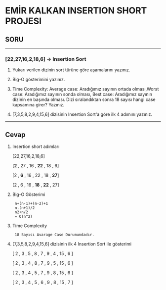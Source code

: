 # EMİR KALKAN INSERTION SHORT PROJESI

## SORU
---
### [22,27,16,2,18,6] -> Insertion Sort

1. Yukarı verilen dizinin sort türüne göre aşamalarını yazınız.
2. Big-O gösterimini yazınız.
3. Time Complexity: Average case: Aradığımız sayının ortada olması,Worst case: Aradığımız sayının sonda olması, Best case: Aradığımız sayının dizinin en başında olması. Dizi sıralandıktan sonra 18 sayısı hangi case kapsamına girer? Yazınız.


4.  [7,3,5,8,2,9,4,15,6] dizisinin Insertion Sort'a göre ilk 4 adımını yazınız.

---
## Cevap

1. Insertion short adımları
    
    [22,27,16,2,18,6]

    [**2** , 27 , 16 , **22** , 18 , 6]

    [2 , **6** , 16 , 22 , 18 , **27**]

    [2 , 6 , 16 , **18** , **22** , 27]
2. Big-O Gösterimi

        n+(n-1)+(n-2)+1
        n.(n+1)/2
        n2+n/2
        = O(n^2)
3. Time Complexity 

        18 Sayısı Avarage Case Durumundadır.        

4.  [7,3,5,8,2,9,4,15,6] dizisinin ilk 4 Insertion Sort ile gösterimi
        
    [ 2 , 3 , 5 , 8 , 7 , 9 , 4 , 15 , 6 ]

    [ 2 , 3 , 4 , 8 , 7 , 9 , 5 , 15 , 6 ]

    [ 2 , 3 , 4 , 5 , 7 , 9 , 8 , 15 , 6 ]

    [ 2 , 3 , 4 , 5 , 6 , 9 , 8 , 15 , 7 ]